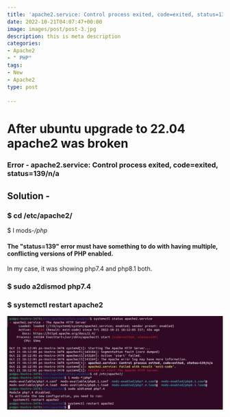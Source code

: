 ```yaml
---
title: 'apache2.service: Control process exited, code=exited, status=139/n/a'
date: 2022-10-21T04:07:47+00:00
image: images/post/post-3.jpg
description: this is meta description
categories:
- Apache2
- " PHP"
tags:
- New
- Apache2
type: post

---
```

# After ubuntu upgrade to 22.04 apache2 was broken

### Error - apache2.service: Control process exited, code=exited, status=139/n/a

## Solution - 

### $ cd /etc/apache2/  
  
$ l mods-*/php*

#### The "status=139" error must have something to do with having multiple, conflicting versions of PHP enabled.

  
In my case, it was showing php7.4 and php8.1 both.

### $ sudo a2dismod php7.4

### $ systemctl restart apache2

![apache2 issue](/uploads/screenshot-from-2022-10-21-18-25-06.png "fixing broken apache2")